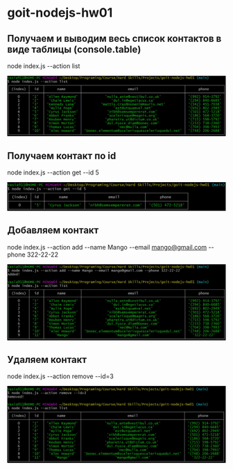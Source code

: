 # goit-nodejs-hw01

## Получаем и выводим весь список контактов в виде таблицы (console.table)
node index.js --action list

![alt text](images/list.jpg "Список контактів")
## Получаем контакт по id
node index.js --action get --id 5

![alt text](images/get-by-id.jpg "Контакт по id")
## Добавляем контакт
node index.js --action add --name Mango --email mango@gmail.com --phone 322-22-22

![alt text](images/add.jpg "Додаємо контакт")
## Удаляем контакт
node index.js --action remove --id=3

![alt text](images/remove.jpg "Видаляємо контакт")
